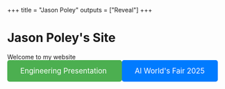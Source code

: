 +++
title = "Jason Poley"
outputs = ["Reveal"]
+++

# Jason Poley's Site

Welcome to my website

<div class="r-hstack justify-center" style="gap: 20px;">
  <a href="/engineer/" style="text-decoration: none; padding: 15px 30px; background-color: #4CAF50; color: white; border-radius: 5px; font-size: 1.2em;">
    Engineering Presentation
  </a>
  <a href="/ai/worlds-fair2025/" style="text-decoration: none; padding: 15px 30px; background-color: #007BFF; color: white; border-radius: 5px; font-size: 1.2em;">
    AI World's Fair 2025
  </a>
</div>
